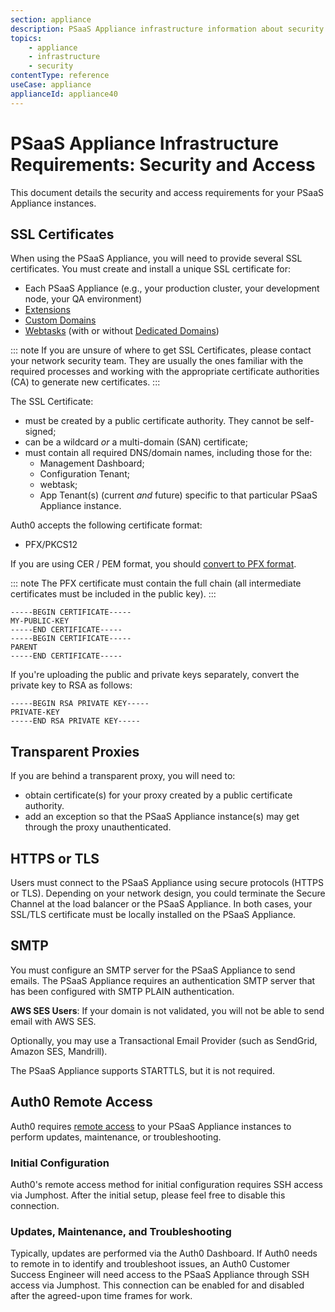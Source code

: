 ```yaml
---
section: appliance
description: PSaaS Appliance infrastructure information about security
topics:
    - appliance
    - infrastructure
    - security
contentType: reference
useCase: appliance
applianceId: appliance40
---
```


# PSaaS Appliance Infrastructure Requirements: Security and Access

 This document details the security and access requirements for your PSaaS Appliance instances.

 ## SSL Certificates

When using the PSaaS Appliance, you will need to provide several SSL certificates. You must create and install a unique SSL certificate for:

* Each PSaaS Appliance (e.g., your production cluster, your development node, your QA environment)
* [Extensions](/appliance/extensions)
* [Custom Domains](/appliance/custom-domains)
* [Webtasks](/appliance/webtasks) (with or without [Dedicated Domains](/appliance/webtasks/dedicated-domains))

 ::: note
   If you are unsure of where to get SSL Certificates, please contact your network security team. They are usually the ones familiar with the required processes and working with the appropriate certificate authorities (CA) to generate new certificates.
 :::

The SSL Certificate:

* must be created by a public certificate authority. They cannot be self-signed;
* can be a wildcard *or* a multi-domain (SAN) certificate;
* must contain all required DNS/domain names, including those for the:
    * Management Dashboard;
    * Configuration Tenant;
    * webtask;
    * App Tenant(s) (current *and* future) specific to that particular PSaaS Appliance instance.

Auth0 accepts the following certificate format:

* PFX/PKCS12

If you are using CER / PEM format, you should [convert to PFX format](http://stackoverflow.com/questions/2957742/how-to-convert-pkcs8-formatted-pem-private-key-to-the-traditional-format).

::: note
  The PFX certificate must contain the full chain (all intermediate certificates must be included in the public key).
:::

```text
-----BEGIN CERTIFICATE-----
MY-PUBLIC-KEY
-----END CERTIFICATE-----
-----BEGIN CERTIFICATE-----
PARENT
-----END CERTIFICATE-----
```

If you're uploading the public and private keys separately, convert the private key to RSA as follows:

```text
-----BEGIN RSA PRIVATE KEY-----
PRIVATE-KEY
-----END RSA PRIVATE KEY-----
```

## Transparent Proxies

If you are behind a transparent proxy, you will need to:

* obtain certificate(s) for your proxy created by a public certificate authority.
* add an exception so that the PSaaS Appliance instance(s) may get through the proxy unauthenticated.

## HTTPS or TLS

Users must connect to the PSaaS Appliance using secure protocols (HTTPS or TLS). Depending on your network design, you could terminate the Secure Channel at the load balancer or the PSaaS Appliance. In both cases, your SSL/TLS certificate must be locally installed on the PSaaS Appliance.

## SMTP

You must configure an SMTP server for the PSaaS Appliance to send emails. The PSaaS Appliance requires an authentication SMTP server that has been configured with SMTP PLAIN authentication.

**AWS SES Users**: If your domain is not validated, you will not be able to send email with AWS SES.

Optionally, you may use a Transactional Email Provider (such as SendGrid, Amazon SES, Mandrill).

The PSaaS Appliance supports STARTTLS, but it is not required.

## Auth0 Remote Access

Auth0 requires [remote access](/appliance/remote-access-options) to your PSaaS Appliance instances to perform updates, maintenance, or troubleshooting.

### Initial Configuration

Auth0's remote access method for initial configuration requires SSH access via Jumphost. After the initial setup, please feel free to disable this connection. 

### Updates, Maintenance, and Troubleshooting

Typically, updates are performed via the Auth0 Dashboard. If Auth0 needs to remote in to identify and troubleshoot issues, an Auth0 Customer Success Engineer will need access to the PSaaS Appliance through SSH access via Jumphost. This connection can be enabled for and disabled after the agreed-upon time frames for work.

